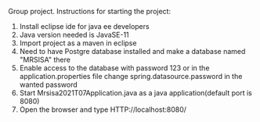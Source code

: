 Group project.
Instructions for starting the project: </br>
1. Install eclipse ide for java ee developers
2. Java version needed is JavaSE-11
3. Import project as a maven in eclipse
4. Need to have Postgre database installed and make a database named "MRSISA" there
5. Enable access to the database with password 123 or in the application.properties file change spring.datasource.password in the wanted password
6. Start Mrsisa2021T07Application.java as a java application(default port is 8080)
7. Open the browser and type HTTP://localhost:8080/
